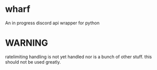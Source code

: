 # wharf
An in progress discord api wrapper for python

# WARNING
ratelimiting handling is not yet handled nor is a bunch of other stuff. this should not be used greatly.
